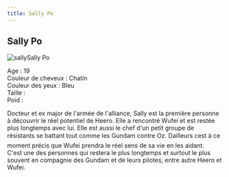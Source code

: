 ```yaml
---
title: Sally Po
---
```


Sally Po
--------

![sally](/images/stories/saga/gundamwing/persos/sally.jpg)Sally Po  
  
Age : 19  
Couleur de cheveux : Chatin  
Couleur des yeux : Bleu  
Taille :  
Poid :   
  
Docteur et ex major de l'armée de l'alliance, Sally est la première personne à découvrir le réel potentiel de Heero. Elle a rencontré Wufei et est restée plus longtemps avec lui. Elle est aussi le chef d'un petit groupe de résistants se battant tout comme les Gundam contre Oz. Dailleurs cest à ce moment précis que Wufei prendra le réel sens de sa vie en les aidant.   
C'est une des personnes qui restera le plus longtemps et surtout le plus souvent en compagnie des Gundam et de leurs pilotes, entre autre Heero et Wufei.

